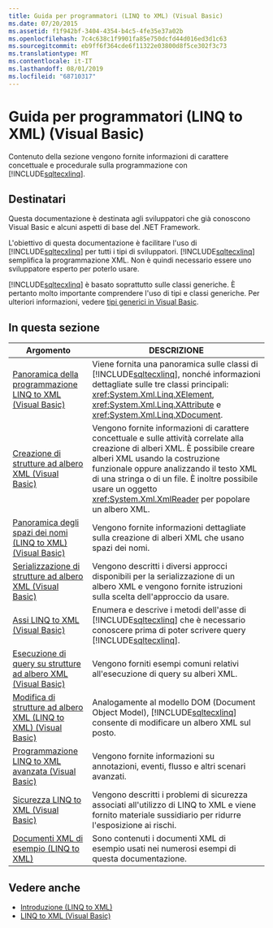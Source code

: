 ```yaml
---
title: Guida per programmatori (LINQ to XML) (Visual Basic)
ms.date: 07/20/2015
ms.assetid: f1f942bf-3404-4354-b4c5-4fe35e37a02b
ms.openlocfilehash: 7c4c638c1f9901fa85e750dcfd44d016ed3d1c63
ms.sourcegitcommit: eb9ff6f364cde6f11322e03800d8f5ce302f3c73
ms.translationtype: MT
ms.contentlocale: it-IT
ms.lasthandoff: 08/01/2019
ms.locfileid: "68710317"
---
```

# <a name="programming-guide-linq-to-xml-visual-basic"></a>Guida per programmatori (LINQ to XML) (Visual Basic)
Contenuto della sezione vengono fornite informazioni di carattere concettuale e procedurale sulla programmazione con [!INCLUDE[sqltecxlinq](~/includes/sqltecxlinq-md.md)].  
  
## <a name="who-should-read-this-documentation"></a>Destinatari  
 Questa documentazione è destinata agli sviluppatori che già conoscono Visual Basic e alcuni aspetti di base del .NET Framework.  
  
 L'obiettivo di questa documentazione è facilitare l'uso di [!INCLUDE[sqltecxlinq](~/includes/sqltecxlinq-md.md)] per tutti i tipi di sviluppatori. [!INCLUDE[sqltecxlinq](~/includes/sqltecxlinq-md.md)] semplifica la programmazione XML. Non è quindi necessario essere uno sviluppatore esperto per poterlo usare.  
  
 [!INCLUDE[sqltecxlinq](~/includes/sqltecxlinq-md.md)] è basato soprattutto sulle classi generiche. È pertanto molto importante comprendere l'uso di tipi e classi generiche. Per ulteriori informazioni, vedere [tipi generici in Visual Basic](../../../../visual-basic/programming-guide/language-features/data-types/generic-types.md).  
  
## <a name="in-this-section"></a>In questa sezione  
  
|Argomento|DESCRIZIONE|  
|-----------|-----------------|  
|[Panoramica della programmazione LINQ to XML (Visual Basic)](../../../../visual-basic/programming-guide/concepts/linq/linq-to-xml-programming-overview.md)|Viene fornita una panoramica sulle classi di [!INCLUDE[sqltecxlinq](~/includes/sqltecxlinq-md.md)], nonché informazioni dettagliate sulle tre classi principali: <xref:System.Xml.Linq.XElement>, <xref:System.Xml.Linq.XAttribute> e <xref:System.Xml.Linq.XDocument>.|  
|[Creazione di strutture ad albero XML (Visual Basic)](../../../../visual-basic/programming-guide/concepts/linq/creating-xml-trees.md)|Vengono fornite informazioni di carattere concettuale e sulle attività correlate alla creazione di alberi XML. È possibile creare alberi XML usando la costruzione funzionale oppure analizzando il testo XML di una stringa o di un file. È inoltre possibile usare un oggetto <xref:System.Xml.XmlReader> per popolare un albero XML.|  
|[Panoramica degli spazi dei nomi (LINQ to XML) (Visual Basic)](namespaces-overview-linq-to-xml.md)|Vengono fornite informazioni dettagliate sulla creazione di alberi XML che usano spazi dei nomi.|  
|[Serializzazione di strutture ad albero XML (Visual Basic)](../../../../visual-basic/programming-guide/concepts/linq/serializing-xml-trees.md)|Vengono descritti i diversi approcci disponibili per la serializzazione di un albero XML e vengono fornite istruzioni sulla scelta dell'approccio da usare.|  
|[Assi LINQ to XML (Visual Basic)](../../../../visual-basic/programming-guide/concepts/linq/linq-to-xml-axes.md)|Enumera e descrive i metodi dell'asse di [!INCLUDE[sqltecxlinq](~/includes/sqltecxlinq-md.md)] che è necessario conoscere prima di poter scrivere query [!INCLUDE[sqltecxlinq](~/includes/sqltecxlinq-md.md)].|  
|[Esecuzione di query su strutture ad albero XML (Visual Basic)](../../../../visual-basic/programming-guide/concepts/linq/querying-xml-trees.md)|Vengono forniti esempi comuni relativi all'esecuzione di query su alberi XML.|  
|[Modifica di strutture ad albero XML (LINQ to XML) (Visual Basic)](../../../../visual-basic/programming-guide/concepts/linq/modifying-xml-trees-linq-to-xml.md)|Analogamente al modello DOM (Document Object Model), [!INCLUDE[sqltecxlinq](~/includes/sqltecxlinq-md.md)] consente di modificare un albero XML sul posto.|  
|[Programmazione LINQ to XML avanzata (Visual Basic)](../../../../visual-basic/programming-guide/concepts/linq/advanced-linq-to-xml-programming.md)|Vengono fornite informazioni su annotazioni, eventi, flusso e altri scenari avanzati.|  
|[Sicurezza LINQ to XML (Visual Basic)](../../../../visual-basic/programming-guide/concepts/linq/linq-to-xml-security.md)|Vengono descritti i problemi di sicurezza associati all'utilizzo di LINQ to XML e viene fornito materiale sussidiario per ridurre l'esposizione ai rischi.|  
|[Documenti XML di esempio (LINQ to XML)](../../../../visual-basic/programming-guide/concepts/linq/sample-xml-documents-linq-to-xml.md)|Sono contenuti i documenti XML di esempio usati nei numerosi esempi di questa documentazione.|  
  
## <a name="see-also"></a>Vedere anche

- [Introduzione (LINQ to XML)](../../../../visual-basic/programming-guide/concepts/linq/getting-started-linq-to-xml.md)
- [LINQ to XML (Visual Basic)](../../../../visual-basic/programming-guide/concepts/linq/linq-to-xml.md)

